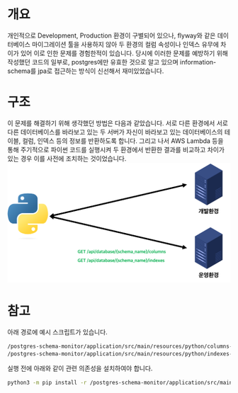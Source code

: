 # 개요
개인적으로 Development, Production 환경이 구별되어 있으나, flyway와 같은 데이터베이스 마이그레이션 툴을 사용하지 않아 두 환경의 컬럼 속성이나 인덱스 유무에 차이가 있어 이로 인한 문제를 경험한적이 있습니다.
당시에 이러한 문제를 예방하기 위해 작성했던 코드의 일부로, postgres에만 유효한 것으로 알고 있으며 information-schema를 jpa로 접근하는 방식이 신선해서 재미있었습니다.

# 구조
이 문제를 해결하기 위해 생각했던 방법은 다음과 같았습니다. 서로 다른 환경에서 서로 다른 데이터베이스를 바라보고 있는 두 서버가 자신이 바라보고 있는 데이터베이스의 테이블, 컬럼, 인덱스 등의 정보를 반환하도록 합니다.
그리고 나서 AWS Lambda 등을 통해 주기적으로 파이썬 코드를 실행시켜 두 환경에서 반환한 결과를 비교하고 차이가 있는 경우 이를 사전에 조치하는 것이었습니다.
![](./usage-flow.png)

# 참고
아래 경로에 예시 스크립트가 있습니다.
```sh
/postgres-schema-monitor/application/src/main/resources/python/columns-diff.py
/postgres-schema-monitor/application/src/main/resources/python/indexes-diff.py
```

실행 전에 아래와 같이 관련 의존성을 설치하여야 합니다.
```sh
python3 -m pip install -r /postgres-schema-monitor/application/src/main/resources/python/requirements.txt
```
